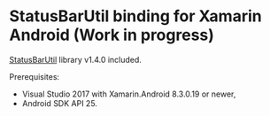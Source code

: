# StatusBarUtil binding for Xamarin Android (Work in progress)

[StatusBarUtil](https://github.com/laobie/StatusBarUtil) library v1.4.0 included.

Prerequisites:
* Visual Studio 2017 with Xamarin.Android 8.3.0.19 or newer,
* Android SDK API 25.